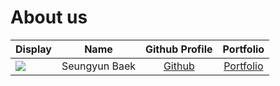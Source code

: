 # About us

Display | Name | Github Profile | Portfolio 
--------|:----:|:--------------:|:---------:
![](https://via.placeholder.com/100.png?text=Photo) | Seungyun Baek | [Github](https://github.com/L0Z1K) | [Portfolio](docs/team/seungyunbaek.md)
